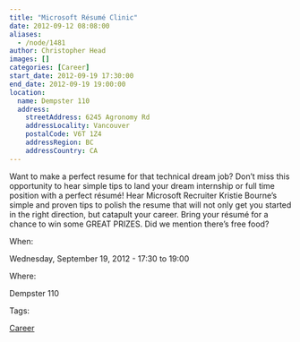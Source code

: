 ```yaml
---
title: "Microsoft Résumé Clinic"
date: 2012-09-12 08:08:00
aliases:
  - /node/1481
author: Christopher Head
images: []
categories: [Career]
start_date: 2012-09-19 17:30:00
end_date: 2012-09-19 19:00:00
location:
  name: Dempster 110
  address:
    streetAddress: 6245 Agronomy Rd
    addressLocality: Vancouver
    postalCode: V6T 1Z4
    addressRegion: BC
    addressCountry: CA
---
```


Want to make a perfect resume for that technical dream job? Don’t miss this opportunity to hear simple tips to land your dream internship or full time position with a perfect résumé! Hear Microsoft Recruiter Kristie Bourne’s simple and proven tips to polish the resume that will not only get you started in the right direction, but catapult your career. Bring your résumé for a chance to win some GREAT PRIZES. Did we mention there’s free food?

When: 

Wednesday, September 19, 2012 - 17:30 to 19:00

Where: 

Dempster 110

Tags: 

[Career](/career)
